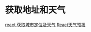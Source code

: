 # 获取地址和天气

[react 获取城市定位及天气](https://blog.csdn.net/qq_36311091/article/details/80249123)
[React天气预报](https://www.jianshu.com/p/d0d5080f61b2)